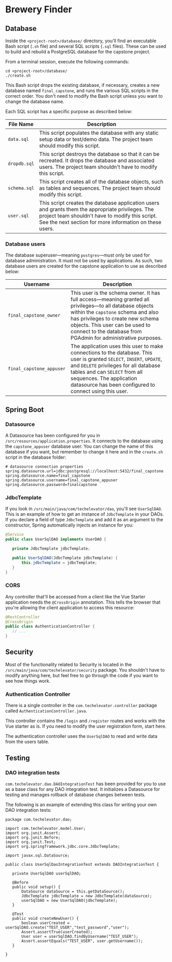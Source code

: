 # Brewery Finder

## Database

Inside the `<project-root>/database/` directory, you'll find an executable Bash script (`.sh` file) and several SQL scripts (`.sql` files). These can be used to build and rebuild a PostgreSQL database for the capstone project.

From a terminal session, execute the following commands:

```
cd <project-root>/database/
./create.sh
```

This Bash script drops the existing database, if necessary, creates a new database named `final_capstone`, and runs the various SQL scripts in the correct order. You don't need to modify the Bash script unless you want to change the database name.

Each SQL script has a specific purpose as described below:

| File Name | Description |
| --------- | ----------- |
| `data.sql` | This script populates the database with any static setup data or test/demo data. The project team should modify this script. |
| `dropdb.sql` | This script destroys the database so that it can be recreated. It drops the database and associated users. The project team shouldn't have to modify this script. |
| `schema.sql` | This script creates all of the database objects, such as tables and sequences. The project team should modify this script. |
| `user.sql` | This script creates the database application users and grants them the appropriate privileges. The project team shouldn't have to modify this script. <br /> See the next section for more information on these users. |

### Database users

The database superuser—meaning `postgres`—must only be used for database administration. It must not be used by applications. As such, two database users are created for the capstone application to use as described below:

| Username | Description |
| -------- | ----------- |
| `final_capstone_owner` | This user is the schema owner. It has full access—meaning granted all privileges—to all database objects within the `capstone` schema and also has privileges to create new schema objects. This user can be used to connect to the database from PGAdmin for administrative purposes. |
| `final_capstone_appuser` | The application uses this user to make connections to the database. This user is granted `SELECT`, `INSERT`, `UPDATE`, and `DELETE` privileges for all database tables and can `SELECT` from all sequences. The application datasource has been configured to connect using this user. |


## Spring Boot

### Datasource

A Datasource has been configured for you in `/src/resources/application.properties`. It connects to the database using the `capstone_appuser` database user. You can change the name of this database if you want, but remember to change it here and in the `create.sh` script in the database folder:

```
# datasource connection properties
spring.datasource.url=jdbc:postgresql://localhost:5432/final_capstone
spring.datasource.name=final_capstone
spring.datasource.username=final_capstone_appuser
spring.datasource.password=finalcapstone
```

### JdbcTemplate

If you look in `/src/main/java/com/techelevator/dao`, you'll see `UserSqlDAO`. This is an example of how to get an instance of `JdbcTemplate` in your DAOs. If you declare a field of type `JdbcTemplate` and add it as an argument to the constructor, Spring automatically injects an instance for you:

```java
@Service
public class UserSqlDAO implements UserDAO {

   private JdbcTemplate jdbcTemplate;

   public UserSqlDAO(JdbcTemplate jdbcTemplate) {
       this.jdbcTemplate = jdbcTemplate;
   }
}
```

### CORS

Any controller that'll be accessed from a client like the Vue Starter application needs the `@CrossOrigin` annotation. This
tells the browser that you're allowing the client application to access this resource:

```java
@RestController
@CrossOrigin
public class AuthenticationController {
   // ...
}
```

## Security

Most of the functionality related to Security is located in the `/src/main/java/com/techelevator/security` package. You shouldn't have to modify anything here, but feel free to go through the code if you want to see how things work.

### Authentication Controller

There is a single controller in the `com.techelevator.controller` package called `AuthenticationController.java`.

This controller contains the `/login` and `/register` routes and works with the Vue starter as is. If you need to modify the user registration form, start here.

The authentication controller uses the `UserSqlDAO` to read and write data from the users table.


## Testing


### DAO integration tests

`com.techelevator.dao.DAOIntegrationTest` has been provided for you to use as a base class for any DAO integration test. It initializes a Datasource for testing and manages rollback of database changes between tests.

The following is an example of extending this class for writing your own DAO integration tests:

```
package com.techelevator.dao;

import com.techelevator.model.User;
import org.junit.Assert;
import org.junit.Before;
import org.junit.Test;
import org.springframework.jdbc.core.JdbcTemplate;

import javax.sql.DataSource;

public class UserSqlDaoIntegrationTest extends DAOIntegrationTest {

   private UserSqlDAO userSqlDAO;

   @Before
   public void setup() {
       DataSource dataSource = this.getDataSource();
       JdbcTemplate jdbcTemplate = new JdbcTemplate(dataSource);
       userSqlDAO = new UserSqlDAO(jdbcTemplate);
   }

   @Test
   public void createNewUser() {
       boolean userCreated = userSqlDAO.create("TEST_USER","test_password","user");
       Assert.assertTrue(userCreated);
       User user = userSqlDAO.findByUsername("TEST_USER");
       Assert.assertEquals("TEST_USER", user.getUsername());
   }

}
```
